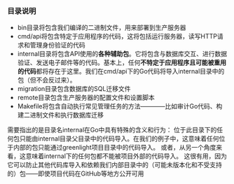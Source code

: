 ### 目录说明
- bin目录将包含我们编译的二进制文件，用来部署到生产服务器
- cmd/api将包含特定于应用程序的代码，这将包括运行服务器，读写HTTP请求和管理身份验证的代码
- internal目录将包含API使用的**各种辅助包**。它将包含与数据库交互、进行数据验证、发送电子邮件等的代码。基本上，任何**不特定于应用程序且可能被重用的代码**都将存在于这里。我们在cmd/api下的Go代码将导入internal目录中的包（但不会反过来）。
- migration目录包含数据库的SQL迁移文件
- remote目录包含生产服务器的配置文件和设置脚本
- Makefile将包含自动执行常见管理任务的方法————比如审计Go代码、构建二进制文件和执行数据库迁移

需要指出的是目录名internal在Go中具有特殊的含义和行为： 位于此目录下的任何包只能由internal目录父目录中的代码导入。在我们的例子中，这意味着任何位于内部的包只能通过greenlight项目目录中的代码导入。
或者，从另一个角度来看，这意味着internal下的任何包都不能被项目外部的代码导入。
这很有用，因为它可以防止其他代码库导入和依赖我们内部目录中的（可能未版本化和不受支持的）包——即使项目代码在GitHub等地方公开可用
